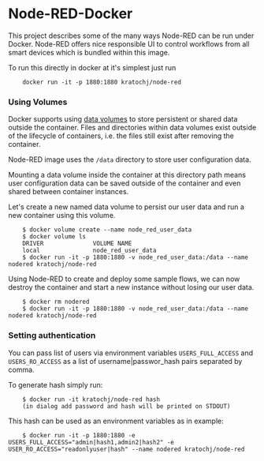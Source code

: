 # Node-RED-Docker

This project describes some of the many ways Node-RED can be run under Docker. Node-RED offers nice responsible UI to control workflows from all smart devices which is bundled within this image.

To run this directly in docker at it's simplest just run

        docker run -it -p 1880:1880 kratochj/node-red
		
### Using Volumes

Docker supports using [data volumes](https://docs.docker.com/engine/tutorials/dockervolumes/) to store persistent or shared data outside the container. Files and directories within data volumes exist outside of the lifecycle of containers, i.e. the files still exist after removing the container.

Node-RED image uses the `/data` directory to store user configuration data.

Mounting a data volume inside the container at this directory path means user configuration data can be saved outside of the container and even shared between container instances.

Let's create a new named data volume to persist our user data and run a new container using this volume.  

        $ docker volume create --name node_red_user_data
        $ docker volume ls
        DRIVER              VOLUME NAME
        local               node_red_user_data
        $ docker run -it -p 1880:1880 -v node_red_user_data:/data --name nodered kratochj/node-red

Using Node-RED to create and deploy some sample flows, we can now destroy the container and start a new instance without losing our user data.

        $ docker rm nodered
        $ docker run -it -p 1880:1880 -v node_red_user_data:/data --name nodered kratochj/node-red

### Setting authentication

You can pass list of users via environment variables `USERS_FULL_ACCESS` and `USERS_RO_ACCESS` as a list of username|passwor_hash pairs separated by comma. 

To generate hash simply run:

		$ docker run -it kratochj/node-red hash
		(in dialog add password and hash will be printed on STDOUT)
		
This hash can be used as an environment variables as in example: 

		$ docker run -it -p 1880:1880 -e USERS_FULL_ACCESS="admin|hash1,admin2|hash2" -e USER_RO_ACCESS="readonlyuser|hash" --name nodered kratochj/node-red

